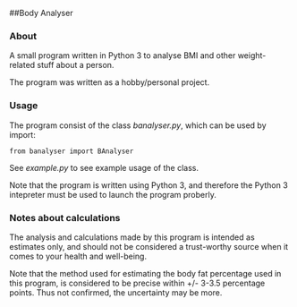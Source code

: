 ##Body Analyser

### About
A small program written in Python 3 to analyse BMI and other weight-related stuff
about a person.

The program was written as a hobby/personal project.

### Usage
The program consist of the class _banalyser.py_, which can be used by import:
```
from banalyser import BAnalyser
```

See _example.py_ to see example usage of the class.

Note that the program is written using Python 3, and therefore the Python 3 intepreter
must be used to launch the program proberly.

### Notes about calculations
The analysis and calculations made by this program is intended as estimates only, and
should not be considered a trust-worthy source when it comes to your health and well-being.

Note that the method used for estimating the body fat percentage used in this program,
is considered to be precise within +/- 3-3.5 percentage points. Thus not confirmed, the
uncertainty may be more.
